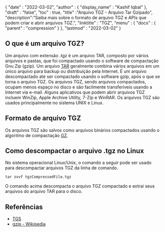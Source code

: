 {
  "date" : "2022-03-02",
  "author" : {
    "display_name" : "Kashif Iqbal"
},
  "draft" : "false",
  "toc" : true,
  "title" :"Arquivo TGZ - Arquivo Tar Gzipado",
  "description":"Saiba mais sobre o formato de arquivo TGZ e APIs que podem criar e abrir arquivos TGZ.",
  "linktitle" : "TGZ",
  "menu" : {
    "docs" : {
      "parent" : "compression"
}
},
  "lastmod" : "2022-03-02"
}

## O que é um arquivo TGZ?

Um arquivo com extensão .tgz é um arquivo TAR, composto por vários arquivos e pastas, que foi compactado usando o software de compactação Gnu Zip (gzip). Um arquivo [TAR](/pt/compression/tar/) geralmente combina vários arquivos em um único arquivo para backup ou distribuição pela Internet. É um arquivo descompactado até ser compactado usando o software gzip, após o que se torna o arquivo TGZ. Os arquivos TGZ, sendo arquivos compactados, ocupam menos espaço no disco e são facilmente transferíveis usando a Internet via e-mail. Alguns aplicativos que podem abrir arquivos TGZ incluem WinZip, Apple Archive Utility, 7-Zip e WinRAR. Os arquivos TGZ são usados principalmente no sistema UNIX e Linux.

## Formato de arquivo TGZ

Os arquivos TGZ são salvos como arquivos binários compactados usando o algoritmo de compactação [GZ](/pt/compression/gz/).

## Como descompactar o arquivo .tgz no Linux

No sistema operacional Linux/Unix, o comando a seguir pode ser usado para descompactar arquivos TGZ da linha de comando.

```
tar zxvf tgzCompressedFile.tgz
```

O comando acima descompacta o arquivo TGZ compactado e extrai seus arquivos do arquivo TAR para o disco.
## Referências ##

* [TGS](https://core.telegram.org/stickers#animated-stickers)
* [gzip - Wikipedia](https://en.wikipedia.org/wiki/Gzip)

